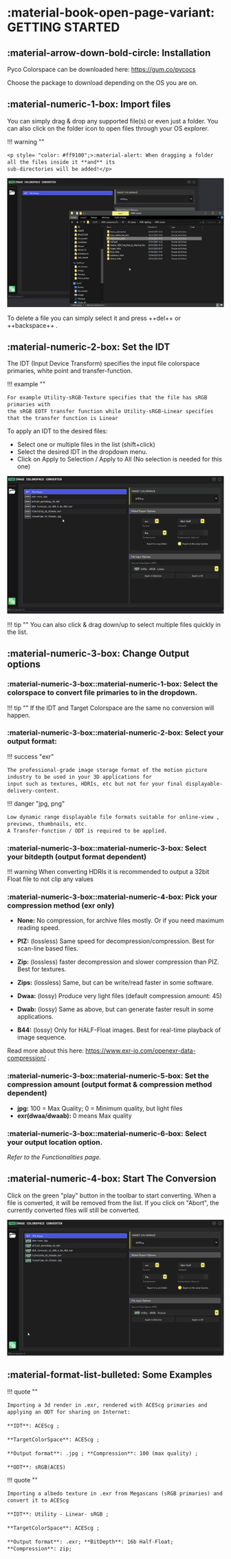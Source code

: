 # :material-book-open-page-variant: GETTING STARTED
## :material-arrow-down-bold-circle: Installation
Pyco Colorspace can be downloaded here: <https://gum.co/pycocs>

Choose the package to download depending on the OS you are on.

## :material-numeric-1-box: Import files
You can simply drag & drop any supported file(s) or even just a folder.
You can also click on the folder icon to open files through your OS explorer.

!!! warning ""

    <p style= "color: #ff9100";>:material-alert: When dragging a folder all the files inside it **and** its 
    sub-directories will be added!</p> 

![Drag & Drop , import](screens/demo_import.gif)

To delete a file you can simply select it and press ++del++ or ++backspace++ .

## :material-numeric-2-box: Set the IDT
The IDT (Input Device Transform) specifies the input file colorspace primaries, white point and 
transfer-function. 

!!! example ""

    For example Utility-sRGB-Texture specifies that the file has sRGB primaries with 
    the sRGB EOTF transfer function while Utility-sRGB-Linear specifies that the transfer function is Linear

To apply an IDT to the desired files:

- Select one or multiple files in the list (shift+click)
- Select the desired IDT in the dropdown menu.
- Click on Apply to Selection / Apply to All (No selection is needed for this one)

![Change IDT](screens/demo_idt.gif)

!!! tip ""
    You can also click & drag down/up to select multiple files quickly in the list.
    

## :material-numeric-3-box: Change Output options
### :material-numeric-3-box::material-numeric-1-box: Select the colorspace to convert file primaries to in the dropdown.

!!! tip ""
    If the IDT and Target Colorspace are the same no conversion will happen.
    

### :material-numeric-3-box::material-numeric-2-box: Select your output format:

!!! success "exr"

    The professional-grade image storage format of the motion picture industry to be used in your 3D applications for 
    input such as textures, HDRIs, etc but not for your final displayable-delivery-content.

!!! danger "jpg, png"
    
    Low dynamic range displayable file formats suitable for online-view , previews, thumbnails, etc.
    A Transfer-function / ODT is required to be applied.

### :material-numeric-3-box::material-numeric-3-box: Select your bitdepth (output format dependent)

!!! warning
    When converting HDRIs it is recommended to output a 32bit Float file to not clip any values
    
### :material-numeric-3-box::material-numeric-4-box:  Pick your compression method (exr only)

- **None:** No compression, for archive files mostly. Or if you need maximum reading speed.

- **PIZ:** (lossless) Same speed for decompression/compression. Best for scan-line based files.

- **Zip:** (lossless) faster decompression and slower compression than PIZ. Best for textures.

- **Zips:** (lossless) Same, but can be write/read faster in some software.

- **Dwaa:** (lossy) Produce very light files (default compression amount: 45)

- **Dwab:** (lossy) Same as above, but can generate faster result in some applications.

- **B44:** (lossy) Only for HALF-Float images. Best for real-time playback of image sequence.

Read more about this here: <https://www.exr-io.com/openexr-data-compression/> .

### :material-numeric-3-box::material-numeric-5-box: Set the compression amount (output format & compression method dependent)

- **jpg:** 100 = Max Quality; 0 = Minimum quality, but light files
- **exr(dwaa/dwaab):** 0 means Max quality
  
### :material-numeric-3-box::material-numeric-6-box: Select your output location option.
*Refer to the Functionalities page.*

## :material-numeric-4-box: Start The Conversion
Click on the green "play" button in the toolbar to start converting.
When a file is converted, it will be removed from the list.
If you click on "Abort", the currently converted files will still be converted.

![Convert](screens/demo_convert.gif)

## :material-format-list-bulleted: Some Examples

!!! quote ""

    Importing a 3d render in .exr, rendered with ACEScg primaries and applying an ODT for sharing on Internet:
    
    **IDT**: ACEScg ; 
    
    **TargetColorSpace**: ACEScg ; 
    
    **Output format**: .jpg ; **Compression**: 100 (max quality) ;
    
    **ODT**: sRGB(ACES)

!!! quote ""

    Importing a albedo texture in .exr from Megascans (sRGB primaries) and convert it to ACEScg
    
    **IDT**: Utility - Linear- sRGB ; 
    
    **TargetColorSpace**: ACEScg ; 
    
    **Output format**: .exr; **BitDepth**: 16b Half-Float;  **Compression**: zip;




